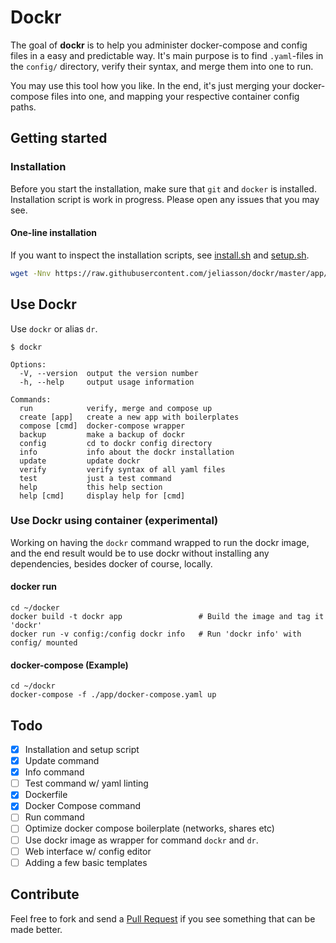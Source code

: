 # Dockr
The goal of **dockr** is to help you administer docker-compose and config files in a easy and predictable way. It's main purpose is to find `.yaml`-files in the `config/` directory, verify their syntax, and merge them into one to run.

You may use this tool how you like. In the end, it's just merging your docker-compose files into one, and mapping your respective container config paths.

## Getting started
### Installation
Before you start the installation, make sure that `git` and `docker` is installed. 
Installation script is work in progress. Please open any issues that you may see.

#### One-line installation
If you want to inspect the installation scripts, see [install.sh](https://raw.githubusercontent.com/jeliasson/dockr/master/app/scripts/install.sh) and [setup.sh](https://raw.githubusercontent.com/jeliasson/dockr/master/app/scripts/setup.sh).
```bash
wget -Nnv https://raw.githubusercontent.com/jeliasson/dockr/master/app/scripts/install.sh 2>&1 >/dev/null && bash install.sh
```

## Use Dockr
Use `dockr` or alias `dr`.
```text
$ dockr

Options:
  -V, --version  output the version number
  -h, --help     output usage information

Commands:
  run            verify, merge and compose up
  create [app]   create a new app with boilerplates
  compose [cmd]  docker-compose wrapper
  backup         make a backup of dockr
  config         cd to dockr config directory
  info           info about the dockr installation
  update         update dockr
  verify         verify syntax of all yaml files
  test           just a test command
  help           this help section
  help [cmd]     display help for [cmd]
```

### Use Dockr using container (experimental)
Working on having the `dockr` command wrapped to run the dockr image, and the end result would be to use dockr without installing any dependencies, besides docker of course, locally. 

#### docker run
```
cd ~/docker
docker build -t dockr app                 # Build the image and tag it 'dockr'
docker run -v config:/config dockr info   # Run 'dockr info' with config/ mounted
```

#### docker-compose (Example)
```
cd ~/dockr
docker-compose -f ./app/docker-compose.yaml up
```

## Todo
- [x] Installation and setup script
- [x] Update command
- [x] Info command
- [ ] Test command w/ yaml linting
- [x] Dockerfile
- [x] Docker Compose command
- [ ] Run command
- [ ] Optimize docker compose boilerplate (networks, shares etc)
- [ ] Use dockr image as wrapper for command `dockr` and `dr`.
- [ ] Web interface w/ config editor
- [ ] Adding a few basic templates

## Contribute
Feel free to fork and send a [Pull Request](pulls/) if you see something that can be made better.